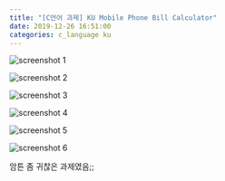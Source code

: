 ```yaml
---
title: "[C언어 과제] KU Mobile Phone Bill Calculator"
date: 2019-12-26 16:51:00
categories: c_language ku
---
```


![screenshot 1](https://user-images.githubusercontent.com/26007107/71465426-f8a61880-27ff-11ea-95b2-6574087a960b.png)

![screenshot 2](https://user-images.githubusercontent.com/26007107/71465427-f93eaf00-27ff-11ea-8896-2b7d3116575a.png)

![screenshot 3](https://user-images.githubusercontent.com/26007107/71465428-f93eaf00-27ff-11ea-8394-82f5ba5d8933.png)

![screenshot 4](https://user-images.githubusercontent.com/26007107/71465429-f93eaf00-27ff-11ea-936f-33095c31eade.png)

![screenshot 5](https://user-images.githubusercontent.com/26007107/71465430-f9d74580-27ff-11ea-8c09-6738567c36c1.png)

![screenshot 6](https://user-images.githubusercontent.com/26007107/71465432-f9d74580-27ff-11ea-8282-b683812fb57a.png)

<script src="https://gist.github.com/DetegiCE/2c45a9eb556faad51c4869dbb36692b7.js"></script>

암튼 좀 귀찮은 과제였음;;

